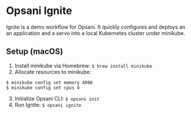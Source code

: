 # Opsani Ignite

Ignite is a demo workflow for Opsani. It quickly configures and deploys
an an application and a servo into a local Kubernetes cluster under minikube.

## Setup (macOS)

1. Install minikube via Homebrew: `$ brew install minikube`
2. Allocate resources to minikube:

```console
$ minikube config set memory 4096
$ minikube config set cpus 4
```

3. Initialize Opsani CLI: `$ opsani init`
4. Run Ignite: `$ opsani ignite`

